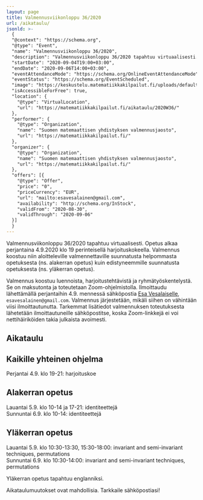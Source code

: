 ```yaml
---
layout: page
title: Valmennusviikonloppu 36/2020
url: /aikataulu/
jsonld: >-
  {
  "@context": "https://schema.org",
  "@type": "Event",
  "name": "Valmennusviikonloppu 36/2020",
  "description": "Valmennusviikonloppu 36/2020 tapahtuu virtuaalisesti. Tilaisuus alkaa perjantaina 4.9.2020 klo 19 perinteisellä monivalintakilpailulla ja jatkuu lauantaina ja sunnuntaina. Valmennus on maksutonta.",
  "startDate": "2020-09-04T19:00+03:00",
  "endDate": "2020-09-06T14:00+03:00",
  "eventAttendanceMode": "https://schema.org/OnlineEventAttendanceMode",
  "eventStatus": "https://schema.org/EventScheduled",
  "image": "https://keskustelu.matematiikkakilpailut.fi/uploads/default/original/1X/903d26f2a2a48285467275e06546a35b2f203482.png",
  "isAccessibleForFree": true,
  "location": {
    "@type": "VirtualLocation",
    "url": "https://matematiikkakilpailut.fi/aikataulu/2020W36/"
  },
  "performer": {
    "@type": "Organization",
    "name": "Suomen matemaattisen yhdistyksen valmennusjaosto",
    "url": "https://matematiikkakilpailut.fi/"
  },
  "organizer": {
    "@type": "Organization",
    "name": "Suomen matemaattisen yhdistyksen valmennusjaosto",
    "url": "https://matematiikkakilpailut.fi/"
  },
  "offers": [{
    "@type": "Offer",
    "price": "0",
    "priceCurrency": "EUR",
    "url": "mailto:esavesalainen@gmail.com",
    "availability": "http://schema.org/InStock",
    "validFrom": "2020-08-30",
    "validThrough": "2020-09-06"
  }]
  }
---
```


Valmennusviikonloppu 36/2020 tapahtuu virtuaalisesti.
Opetus alkaa perjantaina 4.9.2020 klo 19 perinteisellä
harjoituskokeella.
Valmennus koostuu niin aloitteleville valmennettaville
suunnatusta helpommasta opetuksesta (ns. alakerran opetus)
kuin edistyneemmille suunnatusta opetuksesta (ns. yläkerran opetus).

Valmennus koostuu luennoista, harjoitustehtävistä ja
ryhmätyöskentelystä. Se on maksutonta ja toteutetaan Zoom-ohjelmistolla.
Ilmoittaudu lähettämällä perjantaihin 4.9. mennessä sähköpostia
[Esa Vesalaiselle](mailto:esavesalainen@gmail.com), `esavesalainen@gmail.com`.
Valmennus järjestetään, mikäli siihen on vähintään viisi ilmoittautunutta.
Tarkemmat lisätiedot valmennuksen toteutuksesta lähetetään
ilmoittautuneille sähköpostitse, koska Zoom-linkkejä ei voi nettihäiriköiden
takia julkaista avoimesti.

## Aikataulu

## Kaikille yhteinen ohjelma

Perjantai 4.9. klo 19-21: harjoituskoe

## Alakerran opetus

Lauantai 5.9. klo 10-14 ja 17-21: identiteettejä<br>
Sunnuntai 6.9. klo 10-14: identiteettejä

## Yläkerran opetus

Lauantai 5.9. klo 10:30-13:30, 15:30-18:00: invariant and semi-invariant techniques, permutations<br>
Sunnuntai 6.9. klo 10:30-14:00: invariant and semi-invariant techniques, permutations

Yläkerran opetus tapahtuu englanniksi.

Aikataulumuutokset ovat mahdollisia. Tarkkaile sähköpostiasi!
